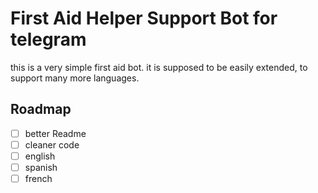 # First Aid Helper Support Bot for telegram

this is a very simple first aid bot. it is supposed to be easily extended, to support many more languages.

## Roadmap

- [ ] better Readme
- [ ] cleaner code
- [ ] english
- [ ] spanish
- [ ] french
